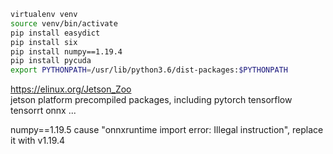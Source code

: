 ```bash
virtualenv venv
source venv/bin/activate
pip install easydict
pip install six
pip install numpy==1.19.4
pip install pycuda
export PYTHONPATH=/usr/lib/python3.6/dist-packages:$PYTHONPATH
```

https://elinux.org/Jetson_Zoo  
jetson platform precompiled packages, including pytorch tensorflow tensorrt onnx ...  

numpy==1.19.5 cause "onnxruntime import error: Illegal instruction", replace it with v1.19.4